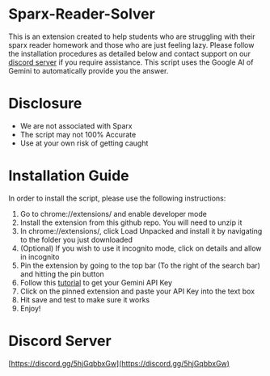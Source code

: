 # Sparx-Reader-Solver
This is an extension created to help students who are struggling with their sparx reader homework and those who are just feeling lazy. Please follow the installation procedures as detailed below and contact support on our [discord server](https://discord.gg/5hjGqbbxGw) if you require assistance. This script uses the Google AI of Gemini to automatically provide you the answer.

# Disclosure
- We are not associated with Sparx
- The script may not 100% Accurate
- Use at your own risk of getting caught

# Installation Guide
In order to install the script, please use the following instructions:
1. Go to chrome://extensions/ and enable developer mode
2. Install the extension from this github repo. You will need to unzip it
3. In chrome://extensions/, click Load Unpacked and install it by navigating to the folder you just downloaded
4. (Optional) If you wish to use it incognito mode, click on details and allow in incognito
5. Pin the extension by going to the top bar (To the right of the search bar) and hitting the pin button
6. Follow this [tutorial](https://www.youtube.com/watch?v=6BRyynZkvf0) to get your Gemini API Key
7. Click on the pinned extension and paste your API Key into the text box
8. Hit save and test to make sure it works
9. Enjoy!

# Discord Server
[https://discord.gg/5hjGqbbxGw](https://discord.gg/5hjGqbbxGw)
